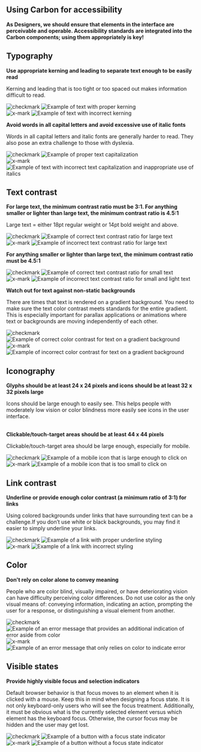 ## Using Carbon for accessibility

**As Designers, we should ensure that elements in the interface are perceivable and operable. Accessibility standards are integrated into the Carbon components; using them appropriately is key!**

## Typography

**Use appropriate kerning and leading to separate text enough to be easily read**

Kerning and leading that is too tight or too spaced out makes information difficult to read.

<div class='images-container'>
  <div class='column'>
    <img src='./images/check.png' alt='checkmark' class='checkmark'/>
    <img src='./images/1.1-Y.png' alt='Example of text with proper kerning' class='example'/>
  </div>
  <div class='column'>
    <img src='./images/x.png' alt='x-mark' class='x-mark'/>
    <img src='./images/1.1-N.png' alt='Example of text with incorrect kerning' class='example'/>
  </div>
</div>

**Avoid words in all capital letters and avoid excessive use of italic fonts**

Words in all capital letters and italic fonts are generally harder to read. They also pose an extra challenge to those with dyslexia.

<div class='images-container'>
  <div class='column'>
    <img src='./images/check.png' alt='checkmark' class='checkmark'/>
    <img src='./images/1.2-Y.png' alt='Example of proper text capitalization' class='example'/>
  </div>
  <div class='column'>
    <img src='./images/x.png' alt='x-mark' class='x-mark'/>
    <img src='./images/1.2-N.png' alt='Example of text with incorrect text capitalization and inappropriate use of italics' class='example'/>
  </div>
</div>

## Text contrast

**For large text, the minimum contrast ratio must be 3:1. For anything smaller or lighter than large text, the minimum contrast ratio is 4.5:1**

Large text = either 18pt regular weight or 14pt bold weight and above.

<div class='images-container'>
  <div class='column'>
    <img src='./images/check.png' alt='checkmark' class='checkmark'/>
    <img src='./images/2.1-Y.png' alt='Example of correct text contrast ratio for large text' class='example'/>
  </div>
  <div class='column'>
    <img src='./images/x.png' alt='x-mark' class='x-mark'/>
    <img src='./images/2.1-N.png' alt='Example of incorrect text contrast ratio for large text' class='example'/>
  </div>
</div>

**For anything smaller or lighter than large text, the minimum contrast ratio must be 4.5:1**

<div class='images-container'>
  <div class='column'>
    <img src='./images/check.png' alt='checkmark' class='checkmark'/>
    <img src='./images/2.2-Y.png' alt='Example of correct text contrast ratio for small text' class='example'/>
  </div>
  <div class='column'>
    <img src='./images/x.png' alt='x-mark' class='x-mark'/>
    <img src='./images/2.2-N.png' alt='Example of incorrect text contrast ratio for small and light text' class='example'/>
  </div>
</div>

**Watch out for text against non-static backgrounds**

There are times that text is rendered on a gradient background. You need to make sure the text color contrast meets standards for the entire gradient. This is especially important for parallax applications or animations where text or backgrounds are moving independently of each other.

<div class='images-container'>
  <div class='column'>
    <img src='./images/check.png' alt='checkmark' class='checkmark'/>
    <img src='./images/2.3-Y.png' alt='Example of correct color contrast for text on a gradient background' class='example'/>
  </div>
  <div class='column'>
    <img src='./images/x.png' alt='x-mark' class='x-mark'/>
    <img src='./images/2.3-N.png' alt='Example of incorrect color contrast for text on a gradient background' class='example'/>
  </div>
</div>


## Iconography

**Glyphs should be at least 24 x 24 pixels and icons should be at least 32 x 32 pixels large**

Icons should be large enough to easily see. This helps people with moderately low vision or color blindness more easily see icons in the user interface.
<br/>
<br/>

**Clickable/touch-target areas should be at least 44 x 44 pixels**

Clickable/touch-target area should be large enough, especially for mobile.

<div class='small-container'>
  <div class='small-column'>
    <img src='./images/check.png' alt='checkmark' class='checkmark'/>
    <img src='./images/3.4-Y.png' alt='Example of a mobile icon that is large enough to click on' class='small-example'/>
  </div>
  <div class='small-column'>
    <img src='./images/x.png' alt='x-mark' class='x-mark'/>
    <img src='./images/3.4-N.png' alt='Example of a mobile icon that is too small to click on' class='small-example'/>
  </div>
</div>

## Link contrast

**Underline or provide enough color contrast (a minimum ratio of 3:1) for links**

Using colored backgrounds under links that have surrounding text can be a challenge.If you don’t use white or black backgrounds, you may find it easier to simply underline your links.

<div class='images-container'>
  <div class='column'>
    <img src='./images/check.png' alt='checkmark' class='checkmark'/>
    <img src='./images/4.1-Y.png' alt='Example of a link with proper underline styling' class='example'/>
  </div>
  <div class='column'>
    <img src='./images/x.png' alt='x-mark' class='x-mark'/>
    <img src='./images/4.1-N.png' alt='Example of a link with incorrect styling' class='example'/>
  </div>
</div>

## Color

**Don't rely on color alone to convey meaning**

People who are color blind, visually impaired, or have deteriorating vision can have difficulty perceiving color differences. Do not use color as the only visual means of: conveying information, indicating an action, prompting the user for a response, or distinguishing a visual element from another.

<div class='images-container'>
  <div class='column'>
    <img src='./images/check.png' alt='checkmark' class='checkmark'/>
    <img src='./images/5.1-Y.png' alt='Example of an error message that provides an additional indication of error aside from color' class='example'/>
  </div>
  <div class='column'>
    <img src='./images/x.png' alt='x-mark' class='x-mark'/>
    <img src='./images/5.1-N.png' alt='Example of an error message that only relies on color to indicate error' class='example'/>
  </div>
</div>

## Visible states

**Provide highly visible focus and selection indicators**

Default browser behavior is that focus moves to an element when it is clicked with a mouse. Keep this in mind when designing a focus state. It is not only keyboard-only users who will see the focus treatment. Additionally, it must be obvious what is the currently selected element versus which element has the keyboard focus. Otherwise, the cursor focus may be hidden and the user may get lost.

<div class='images-container'>
  <div class='column'>
    <img src='./images/check.png' alt='checkmark' class='checkmark'/>
    <img src='./images/6.1-Y.png' alt='Example of a button with a focus state indicator' class='example'/>
  </div>
  <div class='column'>
    <img src='./images/x.png' alt='x-mark' class='x-mark'/>
    <img src='./images/6.1-N.png' alt='Example of a button without a focus state indicator' class='example'/>
  </div>
</div>
